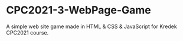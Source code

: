 # CPC2021-3-WebPage-Game
A simple web site game made in HTML &amp; CSS &amp; JavaScript for Kredek CPC2021 course.

